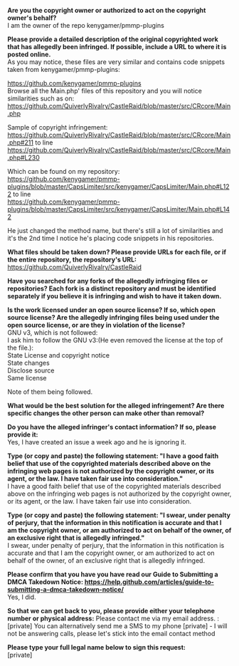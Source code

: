 **Are you the copyright owner or authorized to act on the copyright owner's behalf?**  
I am the owner of the repo kenygamer/pmmp-plugins  

**Please provide a detailed description of the original copyrighted work that has allegedly been infringed. If possible, include a URL to where it is posted online.**  
As you may notice, these files are very similar and contains code snippets taken from kenygamer/pmmp-plugins:

https://github.com/kenygamer/pmmp-plugins  
Browse all the Main.php' files of this repository and you will notice similarities such as on:
https://github.com/QuiverlyRivalry/CastleRaid/blob/master/src/CRcore/Main.php  

Sample of copyright infringement:  
https://github.com/QuiverlyRivalry/CastleRaid/blob/master/src/CRcore/Main.php#211
to line  
https://github.com/QuiverlyRivalry/CastleRaid/blob/master/src/CRcore/Main.php#L230

Which can be found on my repository:  
https://github.com/kenygamer/pmmp-plugins/blob/master/CapsLimiter/src/kenygamer/CapsLimiter/Main.php#L122
to line  
https://github.com/kenygamer/pmmp-plugins/blob/master/CapsLimiter/src/kenygamer/CapsLimiter/Main.php#L142

He just changed the method name, but there's still a lot of similarities and it's the 2nd time I notice he's placing code snippets in his repositories.  

**What files should be taken down? Please provide URLs for each file, or if the entire repository, the repository's URL:**  
https://github.com/QuiverlyRivalry/CastleRaid  

**Have you searched for any forks of the allegedly infringing files or repositories? Each fork is a distinct repository and must be identified separately if you believe it is infringing and wish to have it taken down.**  

**Is the work licensed under an open source license? If so, which open source license? Are the allegedly infringing files being used under the open source license, or are they in violation of the license?**  
GNU v3, which is not followed:  
I ask him to follow the GNU v3:(He even removed the license at the top of the file.):  
State License and copyright notice  
State changes  
Disclose source  
Same license  

Note of them being followed.

**What would be the best solution for the alleged infringement? Are there specific changes the other person can make other than removal?**

**Do you have the alleged infringer's contact information? If so, please provide it:**  
Yes, I have created an issue a week ago and he is ignoring it.

**Type (or copy and paste) the following statement: "I have a good faith belief that use of the copyrighted materials described above on the infringing web pages is not authorized by the copyright owner, or its agent, or the law. I have taken fair use into consideration."**  
I have a good faith belief that use of the copyrighted materials described above on the infringing web pages is not authorized by the copyright owner, or its agent, or the law. I have taken fair use into consideration.  

**Type (or copy and paste) the following statement: "I swear, under penalty of perjury, that the information in this notification is accurate and that I am the copyright owner, or am authorized to act on behalf of the owner, of an exclusive right that is allegedly infringed."**  
I swear, under penalty of perjury, that the information in this notification is accurate and that I am the copyright owner, or am authorized to act on behalf of the owner, of an exclusive right that is allegedly infringed.

**Please confirm that you have you have read our Guide to Submitting a DMCA Takedown Notice:   https://help.github.com/articles/guide-to-submitting-a-dmca-takedown-notice/**  
Yes, I did.   

**So that we can get back to you, please provide either your telephone number or physical address:** Please contact me via my email address. :[private]
You can alternatively send me a SMS to my phone [private] - I will not be answering calls, please let's stick into the email contact method  

**Please type your full legal name below to sign this request:**  
[private]
